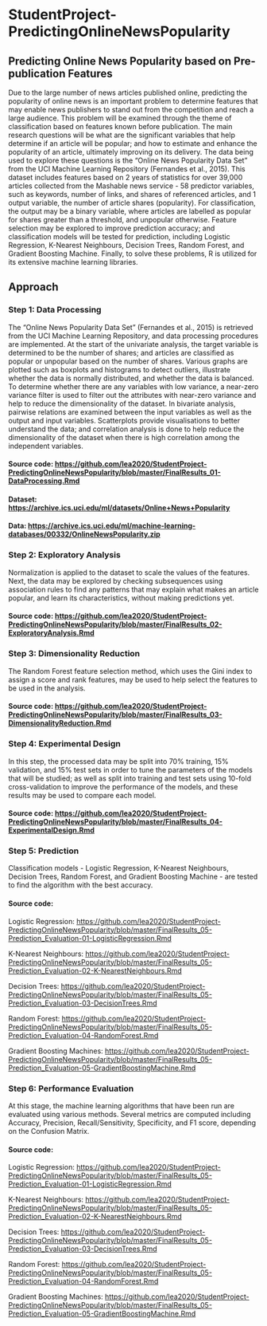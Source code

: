 # StudentProject-PredictingOnlineNewsPopularity

## Predicting Online News Popularity based on Pre-publication Features

Due to the large number of news articles published online, predicting the popularity of online news is an important problem to determine features that may enable news publishers to stand out from the competition and reach a large audience. This problem will be examined through the theme of classification based on features known before publication. The main research questions will be what are the significant variables that help determine if an article will be popular; and how to estimate and enhance the popularity of an article, ultimately improving on its delivery. The data being used to explore these questions is the “Online News Popularity Data Set” from the UCI Machine Learning Repository (Fernandes et al., 2015). This dataset includes features based on 2 years of statistics for over 39,000 articles collected from the Mashable news service - 58 predictor variables, such as keywords, number of links, and shares of referenced articles, and 1 output variable, the number of article shares (popularity). For classification, the output may be a binary variable, where articles are labelled as popular for shares greater than a threshold, and unpopular otherwise. Feature selection may be explored to improve prediction accuracy; and classification models will be tested for prediction, including Logistic Regression, K-Nearest Neighbours, Decision Trees, Random Forest, and Gradient Boosting Machine. Finally, to solve these problems, R is utilized for its extensive machine learning libraries.


## Approach

### Step 1: Data Processing

The “Online News Popularity Data Set” (Fernandes et al., 2015) is retrieved from the UCI Machine Learning Repository, and data processing procedures are implemented. At the start of the univariate analysis, the target variable is determined to be the number of shares; and articles are classified as popular or unpopular based on the number of shares. Various graphs are plotted such as boxplots and histograms to detect outliers, illustrate whether the data is normally distributed, and whether the data is balanced. To determine whether there are any variables with low variance, a near-zero variance filter is used to filter out the attributes with near-zero variance and help to reduce the dimensionality of the dataset. In bivariate analysis, pairwise relations are examined between the input variables as well as the output and input variables. Scatterplots provide visualisations to better understand the data; and correlation analysis is done to help reduce the dimensionality of the dataset when there is high correlation among the independent variables.

#### Source code: https://github.com/lea2020/StudentProject-PredictingOnlineNewsPopularity/blob/master/FinalResults_01-DataProcessing.Rmd

#### Dataset: https://archive.ics.uci.edu/ml/datasets/Online+News+Popularity

#### Data: https://archive.ics.uci.edu/ml/machine-learning-databases/00332/OnlineNewsPopularity.zip


### Step 2: Exploratory Analysis

Normalization is applied to the dataset to scale the values of the features. Next, the data may be explored by checking subsequences using association rules to find any patterns that may explain what makes an article popular, and learn its characteristics, without making predictions yet.

#### Source code: https://github.com/lea2020/StudentProject-PredictingOnlineNewsPopularity/blob/master/FinalResults_02-ExploratoryAnalysis.Rmd


### Step 3: Dimensionality Reduction

The Random Forest feature selection method, which uses the Gini index to assign a score and rank features, may be used to help select the features to be used in the analysis.

#### Source code: https://github.com/lea2020/StudentProject-PredictingOnlineNewsPopularity/blob/master/FinalResults_03-DimensionalityReduction.Rmd


### Step 4: Experimental Design

In this step, the processed data may be split into 70% training, 15% validation, and 15% test sets in order to tune the parameters of the models that will be studied; as well as split into training and test sets using 10-fold cross-validation to improve the performance of the models, and these results may be used to compare each model.

#### Source code: https://github.com/lea2020/StudentProject-PredictingOnlineNewsPopularity/blob/master/FinalResults_04-ExperimentalDesign.Rmd


### Step 5: Prediction

Classification models - Logistic Regression, K-Nearest Neighbours, Decision Trees, Random Forest, and Gradient Boosting Machine - are tested to find the algorithm with the best accuracy. 

#### Source code:

Logistic Regression: https://github.com/lea2020/StudentProject-PredictingOnlineNewsPopularity/blob/master/FinalResults_05-Prediction_Evaluation-01-LogisticRegression.Rmd

K-Nearest Neighbours: https://github.com/lea2020/StudentProject-PredictingOnlineNewsPopularity/blob/master/FinalResults_05-Prediction_Evaluation-02-K-NearestNeighbours.Rmd

Decision Trees: https://github.com/lea2020/StudentProject-PredictingOnlineNewsPopularity/blob/master/FinalResults_05-Prediction_Evaluation-03-DecisionTrees.Rmd

Random Forest: https://github.com/lea2020/StudentProject-PredictingOnlineNewsPopularity/blob/master/FinalResults_05-Prediction_Evaluation-04-RandomForest.Rmd

Gradient Boosting Machines: https://github.com/lea2020/StudentProject-PredictingOnlineNewsPopularity/blob/master/FinalResults_05-Prediction_Evaluation-05-GradientBoostingMachine.Rmd


### Step 6: Performance Evaluation

At this stage, the machine learning algorithms that have been run are evaluated using various methods. Several metrics are computed including Accuracy, Precision, Recall/Sensitivity, Specificity, and F1 score, depending on the Confusion Matrix.

#### Source code:

Logistic Regression: https://github.com/lea2020/StudentProject-PredictingOnlineNewsPopularity/blob/master/FinalResults_05-Prediction_Evaluation-01-LogisticRegression.Rmd

K-Nearest Neighbours: https://github.com/lea2020/StudentProject-PredictingOnlineNewsPopularity/blob/master/FinalResults_05-Prediction_Evaluation-02-K-NearestNeighbours.Rmd

Decision Trees: https://github.com/lea2020/StudentProject-PredictingOnlineNewsPopularity/blob/master/FinalResults_05-Prediction_Evaluation-03-DecisionTrees.Rmd

Random Forest: https://github.com/lea2020/StudentProject-PredictingOnlineNewsPopularity/blob/master/FinalResults_05-Prediction_Evaluation-04-RandomForest.Rmd

Gradient Boosting Machines: https://github.com/lea2020/StudentProject-PredictingOnlineNewsPopularity/blob/master/FinalResults_05-Prediction_Evaluation-05-GradientBoostingMachine.Rmd
